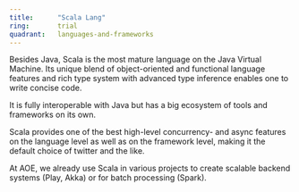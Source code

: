 ```yaml
---
title:      "Scala Lang"
ring:       trial
quadrant:   languages-and-frameworks
---
```


Besides Java, Scala is the most mature language on the Java Virtual Machine. Its unique blend of object-oriented and functional language features and rich type system with advanced type inference enables one to write concise code.

It is fully interoperable with Java but has a big ecosystem of tools and frameworks on its own.

Scala provides one of the best high-level concurrency- and async features on the language level as well as on the framework level, making it the default choice of twitter and the like.

At AOE, we already use Scala in various projects to create scalable backend systems (Play, Akka) or for batch processing (Spark).